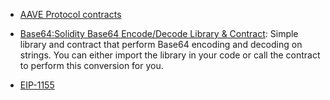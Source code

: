 - [AAVE Protocol contracts](https://github.com/jebitok-dev/aave-protocol/tree/master/contracts)

- [Base64:Solidity Base64 Encode/Decode Library & Contract](https://github.com/BlockChainCaffe/Base64.sol): Simple library and contract that perform Base64 encoding and decoding on strings. You can either import the library in your code or call the contract to perform this conversion for you.

- [EIP-1155](https://github.com/ethereum/EIPs/blob/master/EIPS/eip-1155.md)